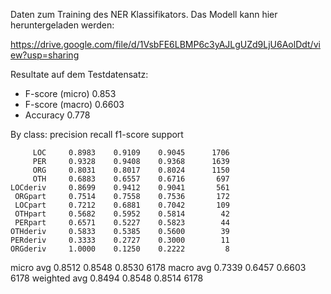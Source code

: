 Daten zum Training des NER Klassifikators. Das Modell kann hier heruntergeladen werden:

https://drive.google.com/file/d/1VsbFE6LBMP6c3yAJLgUZd9LjU6AolDdt/view?usp=sharing

Resultate auf dem Testdatensatz:

- F-score (micro) 0.853
- F-score (macro) 0.6603
- Accuracy 0.778

By class:
              precision    recall  f1-score   support

         LOC     0.8983    0.9109    0.9045      1706
         PER     0.9328    0.9408    0.9368      1639
         ORG     0.8031    0.8017    0.8024      1150
         OTH     0.6883    0.6557    0.6716       697
    LOCderiv     0.8699    0.9412    0.9041       561
     ORGpart     0.7514    0.7558    0.7536       172
     LOCpart     0.7212    0.6881    0.7042       109
     OTHpart     0.5682    0.5952    0.5814        42
     PERpart     0.6571    0.5227    0.5823        44
    OTHderiv     0.5833    0.5385    0.5600        39
    PERderiv     0.3333    0.2727    0.3000        11
    ORGderiv     1.0000    0.1250    0.2222         8

   micro avg     0.8512    0.8548    0.8530      6178
   macro avg     0.7339    0.6457    0.6603      6178
weighted avg     0.8494    0.8548    0.8514      6178
